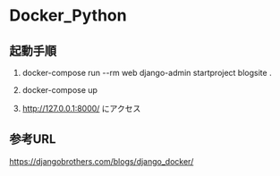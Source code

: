 # Docker_Python

## 起動手順

1. docker-compose run --rm web django-admin startproject blogsite .

2. docker-compose up

3. http://127.0.0.1:8000/ にアクセス

## 参考URL
https://djangobrothers.com/blogs/django_docker/


